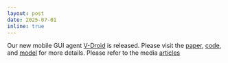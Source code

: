 ```yaml
---
layout: post
date: 2025-07-01
inline: true
---
```


Our new mobile GUI agent [V-Droid](https://arxiv.org/abs/2503.15937) is released. Please visit the [paper](https://arxiv.org/abs/2503.15937), [code](https://github.com/V-Droid-Agent/V-Droid-Public), and [model](https://huggingface.co/V-Droid/V-Droid-8B-0323) for more details. Please refer to the media [articles](https://mp.weixin.qq.com/s/GxTJrTp-gfg0N1wchpYptg?scene=2) 